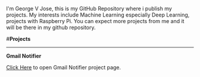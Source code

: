  I'm George V Jose, this is my GitHub Repository where i publish my projects. 
 My interests include Machine Learning especially Deep Learning, projects with Raspberry Pi.
You can expect more projects from me and it will be there in my github repository.

#**Projects**
***
**Gmail Notifier**
    
   [Click Here](https://georgevjose.github.io/Gmail_Notifier/) to open Gmail Notifier project page.
